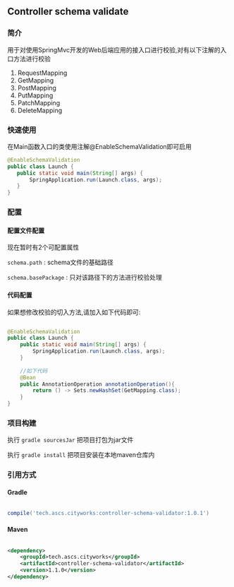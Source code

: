 ## Controller schema validate 

### 简介
  
  用于对使用SpringMvc开发的Web后端应用的接入口进行校验,对有以下注解的入口方法进行校验
  
  1. RequestMapping
  2. GetMapping
  3. PostMapping
  4. PutMapping
  5. PatchMapping
  6. DeleteMapping
  
### 快速使用
 
 在Main函数入口的类使用注解@EnableSchemaValidation即可启用
 
 ```java
@EnableSchemaValidation
public class Launch {
	public static void main(String[] args) {
		SpringApplication.run(Launch.class, args);
	}
}
```
 
### 配置

#### 配置文件配置

 现在暂时有2个可配置属性
 
 `schema.path` : schema文件的基础路径
 
 `schema.basePackage` : 只对该路径下的方法进行校验处理
 
#### 代码配置

  如果想修改校验的切入方法,请加入如下代码即可:
  
```java

@EnableSchemaValidation
public class Launch {
    public static void main(String[] args) {
	    SpringApplication.run(Launch.class, args);
    }
	
    //如下代码
    @Bean
    public AnnotationOperation annotationOperation(){
        return () -> Sets.newHashSet(GetMapping.class);
    }
}

```
 
### 项目构建

执行 `gradle sourcesJar` 把项目打包为jar文件

执行 `gradle install` 把项目安装在本地maven仓库内

### 引用方式

#### Gradle

```gradle

compile('tech.ascs.cityworks:controller-schema-validator:1.0.1')

```

#### Maven

```xml

<dependency>
    <groupId>tech.ascs.cityworks</groupId>
    <artifactId>controller-schema-validator</artifactId>
    <version>1.1.0</version>
</dependency>

```